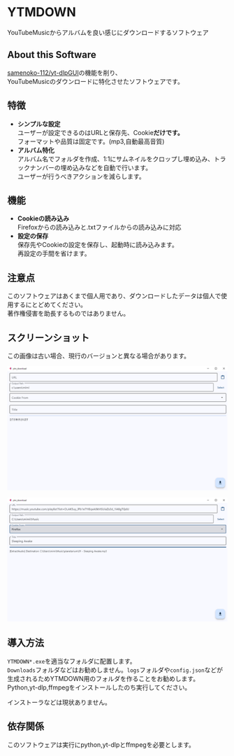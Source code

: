# YTMDOWN
YouTubeMusicからアルバムを良い感じにダウンロードするソフトウェア
## About this Software
[samenoko-112/yt-dlpGUI](https://github.com/samenoko-112/yt-dlpGUI)の機能を削り、  
YouTubeMusicのダウンロードに特化させたソフトウェアです。

## 特徴
- **シンプルな設定**  
    ユーザーが設定できるのはURLと保存先、Cookie**だけです。**  
    フォーマットや品質は固定です。(mp3,自動最高音質)
- **アルバム特化**  
    アルバム名でフォルダを作成、1:1にサムネイルをクロップし埋め込み、トラックナンバーの埋め込みなどを自動で行います。  
    ユーザーが行うべきアクションを減らします。

## 機能
- **Cookieの読み込み**  
    Firefoxからの読み込みと.txtファイルからの読み込みに対応
- **設定の保存**  
    保存先やCookieの設定を保存し、起動時に読み込みます。  
    再設定の手間を省けます。

## 注意点
このソフトウェアはあくまで個人用であり、ダウンロードしたデータは個人で使用するにとどめてください。  
著作権侵害を助長するものではありません。

## スクリーンショット
この画像は古い場合、現行のバージョンと異なる場合があります。

![](image/README-2025-2-12.webp)

![](image/README-2025-2-12_1.webp)

## 導入方法
`YTMDOWN*.exe`を適当なフォルダに配置します。  
`Downloads`フォルダなどはお勧めしません。`logs`フォルダや`config.json`などが生成されるためYTMDOWN用のフォルダを作ることをお勧めします。  
Python,yt-dlp,ffmpegをインストールしたのち実行してください。

インストーラなどは現状ありません。

## 依存関係
このソフトウェアは実行にpython,yt-dlpとffmpegを必要とします。  